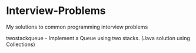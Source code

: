 # Interview-Problems
My solutions to common programming interview problems

twostackqueue - Implement a Queue using two stacks.  (Java solution using Collections)
